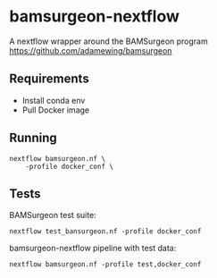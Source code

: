 # bamsurgeon-nextflow

A nextflow wrapper around the BAMSurgeon program https://github.com/adamewing/bamsurgeon

## Requirements

- Install conda env
- Pull Docker image

## Running

```
nextflow bamsurgeon.nf \
    -profile docker_conf \

```

## Tests

BAMSurgeon test suite: 

`nextflow test_bansurgeon.nf -profile docker_conf`

bamsurgeon-nextflow pipeline with test data:

`nextflow bamsurgeon.nf -profile test,docker_conf`